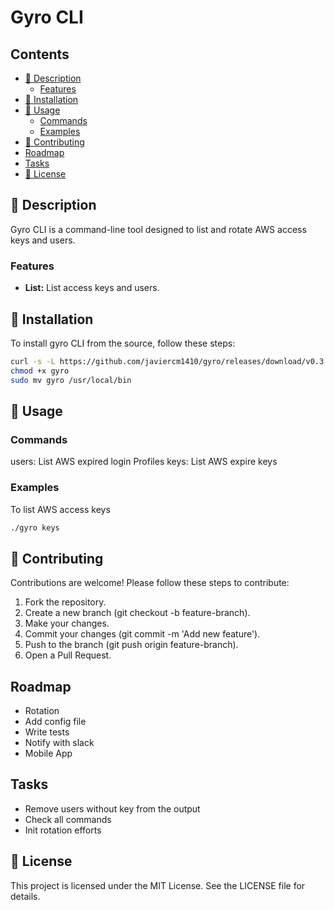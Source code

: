 <!-- omit in toc -->
# Gyro CLI

<!-- omit in toc -->
## Contents

- [📘 Description](#-description)
	- [Features](#features)
- [🚢 Installation](#-installation)
- [🔧 Usage](#-usage)
	- [Commands](#commands)
	- [Examples](#examples)
- [🤝 Contributing](#-contributing)
- [Roadmap](#roadmap)
- [Tasks](#tasks)
- [📄 License](#-license)

## 📘 Description

Gyro CLI is a command-line tool designed to list and rotate AWS access keys and users.

### Features

- **List:** List access keys and users.

## 🚢 Installation

To install gyro CLI from the source, follow these steps:

```bash
curl -s -L https://github.com/javiercm1410/gyro/releases/download/v0.3.0/gyro-darwin-x64.tar.gz | tar xz
chmod +x gyro
sudo mv gyro /usr/local/bin
```

## 🔧 Usage

### Commands

users: List AWS expired login Profiles
keys: List AWS expire keys

### Examples

To list AWS access keys

```bash
./gyro keys
```

## 🤝 Contributing

Contributions are welcome! Please follow these steps to contribute:

1. Fork the repository.
2. Create a new branch (git checkout -b feature-branch).
3. Make your changes.
4. Commit your changes (git commit -m 'Add new feature').
5. Push to the branch (git push origin feature-branch).
6. Open a Pull Request.

## Roadmap

- Rotation
- Add config file
- Write tests
- Notify with slack
- Mobile App

## Tasks

- Remove users without key from the output
- Check all commands
- Init rotation efforts

## 📄 License

This project is licensed under the MIT License. See the LICENSE file for details.
